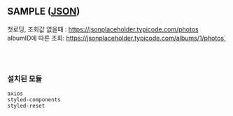 ## SAMPLE ([JSON](https://jsonplaceholder.typicode.com/))

첫로딩, 조회값 없을때 : https://jsonplaceholder.typicode.com/photos <br>
albumID에 따른 조회: https://jsonplaceholder.typicode.com/albums/1/photos` <br>

<br><br>

### 설치된 모듈

```
axios
styled-components
styled-reset
```
